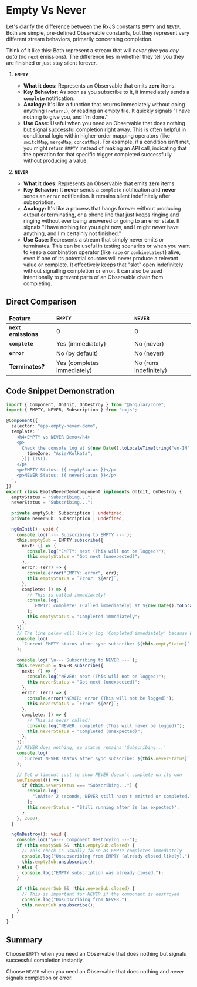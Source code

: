 # Empty Vs Never

Let's clarify the difference between the RxJS constants `EMPTY` and `NEVER`. Both are simple, pre-defined Observable constants, but they represent very different stream behaviors, primarily concerning completion.

Think of it like this: Both represent a stream that will _never give you any data_ (no `next` emissions). The difference lies in whether they tell you they are finished or just stay silent forever.

1.  **`EMPTY`**

    - **What it does:** Represents an Observable that emits **zero** items.
    - **Key Behavior:** As soon as you subscribe to it, it immediately sends a **`complete`** notification.
    - **Analogy:** It's like a function that returns immediately without doing anything (`return;`), or reading an empty file. It quickly signals "I have nothing to give you, and I'm done."
    - **Use Case:** Useful when you need an Observable that does nothing but signal successful completion right away. This is often helpful in conditional logic within higher-order mapping operators (like `switchMap`, `mergeMap`, `concatMap`). For example, if a condition isn't met, you might return `EMPTY` instead of making an API call, indicating that the operation for that specific trigger completed successfully without producing a value.

2.  **`NEVER`**
    - **What it does:** Represents an Observable that emits **zero** items.
    - **Key Behavior:** It **never** sends a `complete` notification and **never** sends an `error` notification. It remains silent indefinitely after subscription.
    - **Analogy:** It's like a process that hangs forever without producing output or terminating, or a phone line that just keeps ringing and ringing without ever being answered or going to an error state. It signals "I have nothing for you right now, and I might _never_ have anything, and I'm certainly not finished."
    - **Use Case:** Represents a stream that simply never emits or terminates. This can be useful in testing scenarios or when you want to keep a combination operator (like `race` or `combineLatest`) alive, even if one of its potential sources will never produce a relevant value or complete. It effectively keeps that "slot" open indefinitely without signalling completion or error. It can also be used intentionally to prevent parts of an Observable chain from completing.

## Direct Comparison

| Feature              | `EMPTY`                     | `NEVER`                |
| :------------------- | :-------------------------- | :--------------------- |
| **`next` emissions** | 0                           | 0                      |
| **`complete`**       | Yes (immediately)           | No (never)             |
| **`error`**          | No (by default)             | No (never)             |
| **Terminates?**      | Yes (completes immediately) | No (runs indefinitely) |

## Code Snippet Demonstration

```typescript
import { Component, OnInit, OnDestroy } from "@angular/core";
import { EMPTY, NEVER, Subscription } from "rxjs";

@Component({
  selector: "app-empty-never-demo",
  template: `
    <h4>EMPTY vs NEVER Demo</h4>
    <p>
      Check the console log at ${new Date().toLocaleTimeString("en-IN", {
        timeZone: "Asia/Kolkata",
      })} (IST).
    </p>
    <p>EMPTY Status: {{ emptyStatus }}</p>
    <p>NEVER Status: {{ neverStatus }}</p>
  `,
})
export class EmptyNeverDemoComponent implements OnInit, OnDestroy {
  emptyStatus = "Subscribing...";
  neverStatus = "Subscribing...";

  private emptySub: Subscription | undefined;
  private neverSub: Subscription | undefined;

  ngOnInit(): void {
    console.log(`--- Subscribing to EMPTY ---`);
    this.emptySub = EMPTY.subscribe({
      next: () => {
        console.log("EMPTY: next (This will not be logged)");
        this.emptyStatus = "Got next (unexpected)";
      },
      error: (err) => {
        console.error("EMPTY: error", err);
        this.emptyStatus = `Error: ${err}`;
      },
      complete: () => {
        // This is called immediately!
        console.log(
          `EMPTY: complete! (Called immediately) at ${new Date().toLocaleTimeString()}`
        );
        this.emptyStatus = "Completed immediately";
      },
    });
    // The line below will likely log 'Completed immediately' because EMPTY completes synchronously
    console.log(
      `Current EMPTY status after sync subscribe: ${this.emptyStatus}`
    );

    console.log(`\n--- Subscribing to NEVER ---`);
    this.neverSub = NEVER.subscribe({
      next: () => {
        console.log("NEVER: next (This will not be logged)");
        this.neverStatus = "Got next (unexpected)";
      },
      error: (err) => {
        console.error("NEVER: error (This will not be logged)");
        this.neverStatus = `Error: ${err}`;
      },
      complete: () => {
        // This is never called!
        console.log("NEVER: complete! (This will never be logged)");
        this.neverStatus = "Completed (unexpected)";
      },
    });
    // NEVER does nothing, so status remains 'Subscribing...'
    console.log(
      `Current NEVER status after sync subscribe: ${this.neverStatus}`
    );

    // Set a timeout just to show NEVER doesn't complete on its own
    setTimeout(() => {
      if (this.neverStatus === "Subscribing...") {
        console.log(
          "\nAfter 2 seconds, NEVER still hasn't emitted or completed."
        );
        this.neverStatus = "Still running after 2s (as expected)";
      }
    }, 2000);
  }

  ngOnDestroy(): void {
    console.log("\n--- Component Destroying ---");
    if (this.emptySub && !this.emptySub.closed) {
      // This check is usually false as EMPTY completes immediately
      console.log("Unsubscribing from EMPTY (already closed likely).");
      this.emptySub.unsubscribe();
    } else {
      console.log("EMPTY subscription was already closed.");
    }

    if (this.neverSub && !this.neverSub.closed) {
      // This is important for NEVER if the component is destroyed
      console.log("Unsubscribing from NEVER.");
      this.neverSub.unsubscribe();
    }
  }
}
```

## Summary

Choose `EMPTY` when you need an Observable that does nothing but signals successful completion instantly.

Choose `NEVER` when you need an Observable that does nothing and _never_ signals completion or error.
